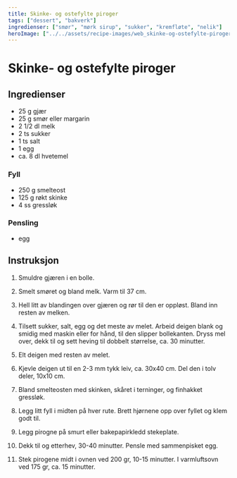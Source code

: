 ```yaml
---
title: Skinke- og ostefylte piroger
tags: ["dessert", "bakverk"]
ingredienser: ["smør", "mørk sirup", "sukker", "kremfløte", "nelik"]
heroImage: ["../../assets/recipe-images/web_skinke-og-ostefylte-piroger.jpg"]
---
```


# Skinke- og ostefylte piroger

## Ingredienser

- 25 g gjær
- 25 g smør eller margarin
- 2 1/2 dl melk
- 2 ts sukker
- 1 ts salt
- 1 egg
- ca. 8 dl hvetemel

### Fyll

- 250 g smelteost
- 125 g røkt skinke
- 4 ss gressløk

### Pensling

- egg

## Instruksjon

1. Smuldre gjæren i en bolle.

2. Smelt smøret og bland melk. Varm til 37 cm.

3. Hell litt av blandingen over gjæren og rør til den er oppløst. Bland inn resten av melken.

4. Tilsett sukker, salt, egg og det meste av melet. Arbeid deigen blank og smidig med maskin eller for hånd, til den slipper bollekanten. Dryss mel over, dekk til og sett heving til dobbelt størrelse, ca. 30 minutter.

5. Elt deigen med resten av melet.

6. Kjevle deigen ut til en 2-3 mm tykk leiv, ca. 30x40 cm. Del den i tolv deler, 10x10 cm.

7. Bland smelteosten med skinken, skåret i terninger, og finhakket gressløk.

8. Legg litt fyll i midten på hver rute. Brett hjørnene opp over fyllet og klem godt til.

9. Legg pirogne på smurt eller bakepapirkledd stekeplate.

10. Dekk til og etterhev, 30-40 minutter. Pensle med sammenpisket egg.

11. Stek pirogene midt i ovnen ved 200 gr, 10-15 minutter. I varmluftsovn ved 175 gr, ca. 15 minutter.
